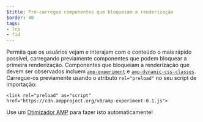 ```yaml
---
$title: Pré-carregue componentes que bloqueiam a renderização
$order: 40
tags:
- lcp
- fid
---
```


Permita que os usuários vejam e interajam com o conteúdo o mais rápido possível, carregando previamente componentes que podem bloquear a primeira renderização. Componentes que bloqueiam a renderização que devem ser observados incluem [`amp-experiment`](https://amp.dev/documentation/components/amp-experiment/?format=websites) e [`amp-dynamic-css-classes`](https://amp.dev/documentation/components/amp-dynamic-css-classes/). Carregue-os previamente usando o atributo `rel="preload"` no seu script de importação:

```
<link rel="preload" as="script" href="https://cdn.ampproject.org/v0/amp-experiment-0.1.js">
```

Use um [Otimizador AMP](https://amp.dev/documentation/guides-and-tutorials/optimize-and-measure/amp-optimizer-guide/) para fazer isto automaticamente!
